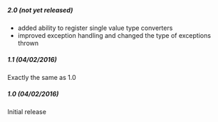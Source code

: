 ##### 2.0 (not yet released)

* added ability to register single value type converters
* improved exception handling and changed the type of exceptions thrown

##### 1.1 (04/02/2016)

Exactly the same as 1.0

##### 1.0 (04/02/2016)

Initial release
